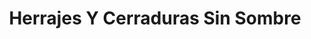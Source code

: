 ---
title: "Herrajes Y Cerraduras Sin Sombre"
url: /malinalco/herrajes-y-cerraduras-sin-sombre/
shop: comercio
---
